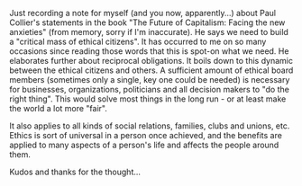 Just recording a note for myself (and you now, apparently...) about Paul Collier's statements in the book "The Future of Capitalism: Facing the new anxieties"
(from memory, sorry if I'm inaccurate). He says we need to build a "critical mass of ethical citizens". It has occurred to me on so many occasions since reading
those words that this is spot-on what we need. He elaborates further about reciprocal obligations. It boils down to this dynamic between the ethical citizens
and others.
A sufficient amount of ethical board members (sometimes only a single, key one could be needed) is necessary for businesses, organizations,
politicians and all decision makers to "do the right thing". This would solve most things in the long run - or at least make the world a lot more "fair".

It also applies to all kinds of social relations, families, clubs and unions, etc. Ethics is sort of universal in a person once achieved, and the
benefits are applied to many aspects of a person's life and affects the people around them.

Kudos and thanks for the thought...
